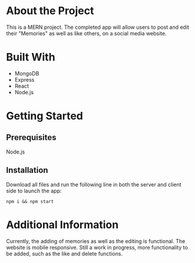 # About the Project

This is a MERN project. The completed app will allow users to post and edit their "Memories" as well as like others, on a social media website.

# Built With

- MongoDB
- Express
- React
- Node.js

# Getting Started

## Prerequisites

Node.js

## Installation

Download all files and run the following line in both the server and client side to launch the app:
```
npm i && npm start
```

# Additional Information

Currently, the adding of memories as well as the editing is functional.
The website is mobile responsive.
Still a work in progress, more functionality to be added, such as the like and delete functions.
